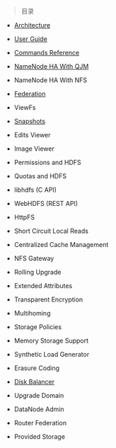 
> 目录

- [Architecture](https://github.com/ZGG2016/hadoop-website/blob/master/HDFS/Architecture.md)

- [User Guide]()

- [Commands Reference](https://github.com/ZGG2016/hadoop-website/blob/master/HDFS/Commands%20Reference.md)

- [NameNode HA With QJM](https://github.com/ZGG2016/hadoop-website/blob/master/HDFS/NameNode%20HA%20With%20QJM.md)

- NameNode HA With NFS

- [Federation](https://github.com/ZGG2016/hadoop-website/blob/master/HDFS/Federation.md)

- ViewFs

- [Snapshots](https://github.com/ZGG2016/hadoop-website/blob/master/HDFS/Snapshots.md)

- Edits Viewer

- Image Viewer

- Permissions and HDFS

- Quotas and HDFS

- libhdfs (C API)

- WebHDFS (REST API)

- HttpFS

- Short Circuit Local Reads

- Centralized Cache Management

- NFS Gateway

- Rolling Upgrade

- Extended Attributes

- Transparent Encryption

- Multihoming

- Storage Policies

- Memory Storage Support

- Synthetic Load Generator

- Erasure Coding

- [Disk Balancer](https://github.com/ZGG2016/hadoop-website/blob/master/HDFS/Disk%20Balancer.md)

- Upgrade Domain

- DataNode Admin

- Router Federation

- Provided Storage
